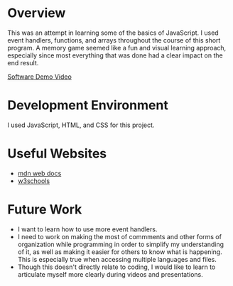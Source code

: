 # Overview

This was an attempt in learning some of the basics of JavaScript. I used event handlers, functions, and arrays throughout the course of this short program. A memory game seemed like a fun and visual learning approach, especially since most everything that was done had a clear impact on the end result.

[Software Demo Video](https://www.youtube.com/watch?v=q9AKOGt0lBU)

# Development Environment
I used JavaScript, HTML, and CSS for this project.

# Useful Websites

- [mdn web docs](https://developer.mozilla.org/en-US/docs/Web/javascript)
- [w3schools](https://www.w3schools.com/)

# Future Work

- I want to learn how to use more event handlers.
- I need to work on making the most of commments and other forms of organization while programming in order to simplify my understanding of it, as well as making it easier for others to know what is happening. This is especially true when accessing multiple languages and files.
- Though this doesn't directly relate to coding, I would like to learn to articulate myself more clearly during videos and presentations.